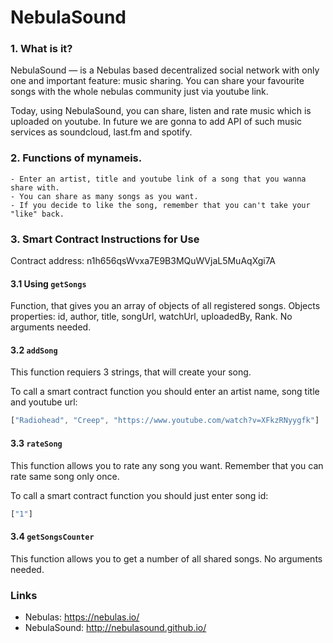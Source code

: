# NebulaSound

### 1. What is it?

NebulaSound — is a Nebulas based decentralized social network with only one and important feature: music sharing. You can share your favourite songs with the whole nebulas community just via youtube link.

Today, using NebulaSound, you can share, listen and rate music which is uploaded on youtube. In future we are gonna to add API of such music services as soundcloud, last.fm and spotify.


### 2. Functions of mynameis.
```
- Enter an artist, title and youtube link of a song that you wanna share with.
- You can share as many songs as you want.
- If you decide to like the song, remember that you can't take your "like" back.
```

### 3. Smart Contract Instructions for Use

Contract address: n1h656qsWvxa7E9B3MQuWVjaL5MuAqXgi7A

#### 3.1 Using `getSongs`

Function, that gives you an array of objects of all registered songs. Objects properties: id, author, title, songUrl, watchUrl, uploadedBy, Rank. No arguments needed.

#### 3.2 `addSong`
 
This function requiers 3 strings, that will create your song.

To call a smart contract function you should enter an artist name, song title and youtube url:
```js
["Radiohead", "Creep", "https://www.youtube.com/watch?v=XFkzRNyygfk"]
```

#### 3.3 `rateSong`
 
This function allows you to rate any song you want. Remember that you can rate same song only once.

To call a smart contract function you should just enter song id:
```js
["1"]

```

#### 3.4 `getSongsCounter`
 
This function allows you to get a number of all shared songs. No arguments needed.

### Links

- Nebulas: https://nebulas.io/
- NebulaSound: http://nebulasound.github.io/